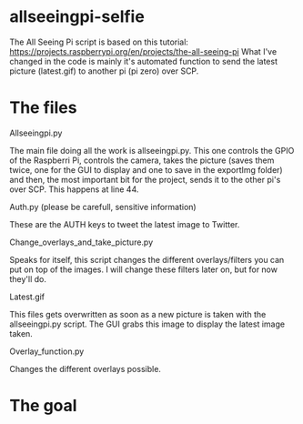 # allseeingpi-selfie

The All Seeing Pi script is based on this tutorial: https://projects.raspberrypi.org/en/projects/the-all-seeing-pi
What I've changed in the code is mainly it's automated function to send the latest picture (latest.gif) to another pi (pi zero) over SCP. 


# The files

Allseeingpi.py

The main file doing all the work is allseeingpi.py. This one controls the GPIO of the Raspberri Pi, controls the camera, takes the picture (saves them twice, one for the GUI to display and one to save in the exportImg folder) and then, the most important bit for the project, sends it to the other pi's over SCP. This happens at line 44. 


Auth.py (please be carefull, sensitive information)

These are the AUTH keys to tweet the latest image to Twitter.


Change_overlays_and_take_picture.py

Speaks for itself, this script changes the different overlays/filters you can put on top of the images. I will change these filters later on, but for now they'll do. 


Latest.gif

This files gets overwritten as soon as a new picture is taken with the allseeingpi.py script. The GUI grabs this image to display the latest image taken. 


Overlay_function.py 

Changes the different overlays possible.


# The goal


